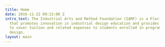 ```yaml
---
title: Home
date: 2016-11-22 09:13:00 Z
intro_text: The Industrial Arts and Method Foundation (IAMF) is a Florida-based foundation
  that promotes innovation in industrial design education and provides scholarships
  to cover tuition and related expenses to students enrolled in programs for industrial
  design.
layout: main
---
```


